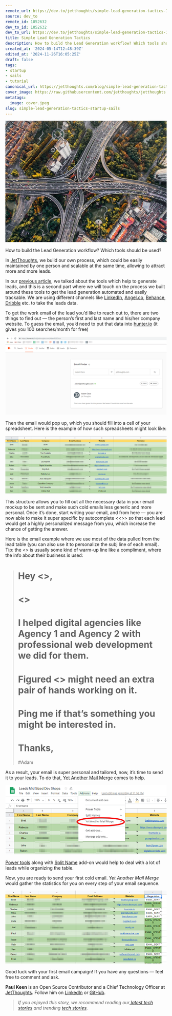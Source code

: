```yaml
---
remote_url: https://dev.to/jetthoughts/simple-lead-generation-tactics-11np
source: dev_to
remote_id: 1852632
dev_to_id: 1852632
dev_to_url: https://dev.to/jetthoughts/simple-lead-generation-tactics-11np
title: Simple Lead Generation Tactics
description: How to build the Lead Generation workflow? Which tools should be used?  In JetThoughts, we build...
created_at: '2024-05-14T12:48:39Z'
edited_at: '2024-11-26T16:05:25Z'
draft: false
tags:
- startup
- sails
- tutorial
canonical_url: https://jetthoughts.com/blog/simple-lead-generation-tactics-startup-sails/
cover_image: https://raw.githubusercontent.com/jetthoughts/jetthoughts.github.io/master/content/blog/simple-lead-generation-tactics-startup-sails/cover.jpeg
metatags:
  image: cover.jpeg
slug: simple-lead-generation-tactics-startup-sails
---
```

![Photo by [Denys Nevozhai](https://unsplash.com/photos/7nrsVjvALnA?utm_source=unsplash&utm_medium=referral&utm_content=creditCopyText) on [Unsplash](https://unsplash.com/search/photos/roads?utm_source=unsplash&utm_medium=referral&utm_content=creditCopyText)](file_0.jpeg)

How to build the Lead Generation workflow? Which tools should be used?

In [JetThoughts](https://www.jetthoughts.com), we build our own process, which could be easily maintained by one person and scalable at the same time, allowing to attract more and more leads.

In our [previous article](https://jtway.co/5-free-tools-to-make-the-sales-process-easier-9e1368d41bf0), we talked about the tools which help to generate leads, and this is a second part where we will touch on the process we built around these tools to get the lead generation automated and easily trackable. We are using different channels like [LinkedIn](https://www.linkedin.com/), [Angel.co](http://angel.co/), [Behance](https://www.behance.net/), [Dribble](https://dribbble.com/) etc. to take the leads data.

To get the work email of the lead you’d like to reach out to, there are two things to find out — the person’s first and last name and his/her company website. To guess the email, you’d need to put that data into [hunter.io](https://hunter.io/) (it gives you 100 searches/month for free)

![](file_1.jpeg)

Then the email would pop up, which you should fill into a cell of your spreadsheet. Here is the example of how such spreadsheets might look like:

![](file_2.jpeg)

This structure allows you to fill out all the necessary data in your email mockup to be sent and make such cold emails less generic and more personal. Once it’s done, start writing your email, and from here — you are now able to make it super specific by autocomplete <<>> so that each lead would get a highly personalized message from you, which increase the chance of getting the answer.

Here is the email example where we use most of the data pulled from the lead table (you can also use it to personalize the subj line of each email). Tip: the <<First Line>> is usually some kind of warm-up line like a compliment, where the info about their business is used:
> # Hey <<First name>>,
> # <<First Line>>
> # I helped digital agencies like Agency 1 and Agency 2 with professional web development we did for them.
> # Figured <<Company Name>> might need an extra pair of hands working on it.
> # Ping me if that’s something you might be interested in.
> # Thanks,
> #Adam

As a result, your email is super personal and tailored, now, it’s time to send it to your leads. To do that, [Yet Another Mail Merge](https://yet-another-mail-merge.com/) comes to help.

![](file_3.jpeg)

[Power tools](https://chrome.google.com/webstore/detail/power-tools/dofhceeoedodcaheeoacmadcpegkjobi?hl=en) along with [Split Name](https://chrome.google.com/webstore/detail/split-names/omjobieogknhhlogiaeofbdpipihaanb?hl=en) add-on would help to deal with a lot of leads while organizing the table.

Now, you are ready to send your first cold email. *Yet Another Mail Merge* would gather the statistics for you on every step of your email sequence.

![](file_4.jpeg)

Good luck with your first email campaign! If you have any questions — feel free to comment and ask.

**Paul Keen** is an Open Source Contributor and a Chief Technology Officer at [JetThoughts](https://www.jetthoughts.com). Follow him on [LinkedIn](https://www.linkedin.com/in/paul-keen/) or [GitHub](https://github.com/pftg).
>  *If you enjoyed this story, we recommend reading our[ latest tech stories](https://jtway.co/latest) and trending [tech stories](https://jtway.co/trending).*
